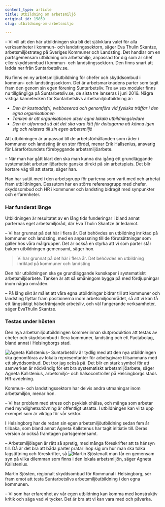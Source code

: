 ```yaml
---
content_type: article
title: Utbildning om arbetsmiljö
original_id: 15859
slug: utbildning-om-arbetsmiljo

---
```


– Vi vill att den här utbildningen ska bli det självklara valet för alla verksamheter i kommun- och landstingssektorn, säger Eva Thulin Skantze, arbetsmiljöstrateg på Sveriges Kommuner och Landsting. Det handlar om en partsgemensam utbildning om arbetsmiljö, anpassad för dig som är chef eller skyddsombud i kommun- och landstingssektorn. Den finns snart att ladda ner från Suntarbetsliv.se.

Nu finns en ny arbetsmiljöutbildning för chefer och skyddsombud i kommun- och landstingssektorn. Det är arbetsmarknadens parter som tagit fram den genom sin egen förening Suntarbetsliv. Tre av sex moduler finns nu tillgängliga på Suntarbetsliv.se, de sista tre lanseras i juni 2016. Några viktiga kännetecken för Suntarbetslivs arbetsmiljöutbildning är:

*   _Den är kostnadsfri, webbaserad och genomförs vid fysiska träffar i den egna organisationen_
*   _Tanken är att organisationen utser egna lokala utbildningsledare_
*   _Den är utformad så att det ska vara lätt för deltagarna att känna igen sig och relatera till sin egen arbetsmiljö_

Att utbildningen är anpassad till de arbetsförhållanden som råder i kommuner och landsting är en stor fördel, menar Erik Hallsenius, ansvarig för Lärarförbundets förebyggande arbetsmiljöarbete.

– När man har gått klart den ska man kunna dra igång ett grundläggande systematiskt arbetsmiljöarbete ganska direkt på sin arbetsplats. Det blir kortare väg till att starta, säger han.

Han har suttit med i den arbetsgrupp för parterna som varit med och arbetat fram utbildningen. Dessutom har en större referensgrupp med chefer, skyddsombud och HR i kommuner och landsting bidragit med synpunkter och erfarenheter.

### Har funderat länge

Utbildningen är resultatet av en lång tids funderingar i bland annat parternas eget arbetsmiljöråd, där Eva Thulin Skantze är ledamot.

– Vi har grunnat på det här i flera år. Det behövdes en utbildning inriktad på kommuner och landsting, med en anpassning till de förutsättningar som gäller hos våra målgrupper. Det är också en styrka att vi som parter står bakom utbildningen gemensamt, säger hon.

> Vi har grunnat på det här i flera år. Det behövdes en utbildning inriktad på kommuner och landsting

Den här utbildningen ska ge grundläggande kunskaper i systematiskt arbetsmiljöarbete. Tanken är att så småningom bygga på med fördjupningar inom några områden.

– På lång sikt är målet att våra egna utbildningar bidrar till att kommuner och landsting flyttar fram positionerna inom arbetsmiljöområdet, så att vi kan få ett långsiktigt hälsofrämjande arbetsliv, och väl fungerande verksamheter, säger EvaThulin Skantze.

### Testas under hösten

Den nya arbetsmiljöutbildningen kommer innan slutproduktion att testas av chefer och skyddsombud i flera kommuner, landsting och ett Pactabolag, bland annat i Helsingborgs stad.

![Agneta Kallstenius](https://www.suntarbetsliv.se/wp-content/uploads/2015/09/agnetakallsteniusab-1.jpg "Agneta Kallstenius")– Suntarbetsliv är tydlig med att den nya utbildningen ska genomföras av lokala representanter för arbetsgivare tillsammans med ett skyddsombud. Det tror jag också på. Det blir en stark symbol för att samverkan är nödvändig för ett bra systematiskt arbetsmiljöarbete, säger Agneta Kallstenius, arbetsmiljö- och hälsocontroller på Helsingborgs stads HR-avdelning.

Kommun- och landstingssektorn har delvis andra utmaningar inom arbetsmiljön, menar hon.

– Vi har problem med stress och psykisk ohälsa, och många som arbetar med myndighetsutövning är offentligt utsatta. I utbildningen kan vi ta upp exempel som är viktiga för vår sektor.

I Helsingborg har de redan sin egen arbetsmiljöutbildning sedan fem år tillbaka, som bland annat Agneta Kallstenus har tagit initiativ till. Deras version är också framtagen partsgemensamt.

– Arbetsmiljölagen är rätt så spretig, med många föreskrifter att ta hänsyn till. Då är det bra att båda parter pratar ihop sig om hur man ska tolka lagstiftning och föreskrifter, så ![Martin Sjösten](https://www.suntarbetsliv.se/wp-content/uploads/2015/09/martinsjostenab-1.jpg "Martin Sjösten")att man får en gemensam syn på vilka dilemman som finns i den lokala arbetsmiljön, säger Agneta Kallstenius.

Martin Sjösten, regionalt skyddsombud för Kommunal i Helsingborg, ser fram emot att testa Suntarbetslivs arbetsmiljöutbildning i den egna kommunen.

– Vi som har erfarenhet av vår egen utbildning kan komma med konstruktiv kritik och säga vad vi tycker. Det är bra att vi kan vara med och påverka.

